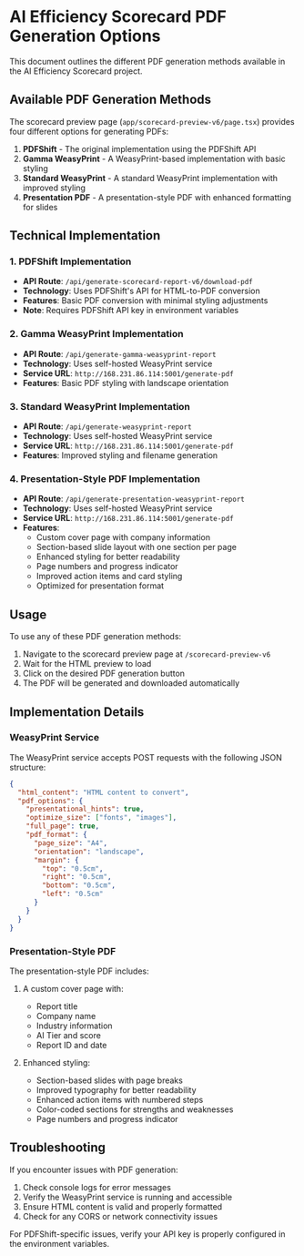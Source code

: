 # AI Efficiency Scorecard PDF Generation Options

This document outlines the different PDF generation methods available in the AI Efficiency Scorecard project.

## Available PDF Generation Methods

The scorecard preview page (`app/scorecard-preview-v6/page.tsx`) provides four different options for generating PDFs:

1. **PDFShift** - The original implementation using the PDFShift API
2. **Gamma WeasyPrint** - A WeasyPrint-based implementation with basic styling
3. **Standard WeasyPrint** - A standard WeasyPrint implementation with improved styling
4. **Presentation PDF** - A presentation-style PDF with enhanced formatting for slides

## Technical Implementation

### 1. PDFShift Implementation

- **API Route**: `/api/generate-scorecard-report-v6/download-pdf`
- **Technology**: Uses PDFShift's API for HTML-to-PDF conversion
- **Features**: Basic PDF conversion with minimal styling adjustments
- **Note**: Requires PDFShift API key in environment variables

### 2. Gamma WeasyPrint Implementation

- **API Route**: `/api/generate-gamma-weasyprint-report`
- **Technology**: Uses self-hosted WeasyPrint service
- **Service URL**: `http://168.231.86.114:5001/generate-pdf`
- **Features**: Basic PDF styling with landscape orientation

### 3. Standard WeasyPrint Implementation

- **API Route**: `/api/generate-weasyprint-report`
- **Technology**: Uses self-hosted WeasyPrint service
- **Service URL**: `http://168.231.86.114:5001/generate-pdf`
- **Features**: Improved styling and filename generation

### 4. Presentation-Style PDF Implementation

- **API Route**: `/api/generate-presentation-weasyprint-report`
- **Technology**: Uses self-hosted WeasyPrint service
- **Service URL**: `http://168.231.86.114:5001/generate-pdf`
- **Features**:
  - Custom cover page with company information
  - Section-based slide layout with one section per page
  - Enhanced styling for better readability
  - Page numbers and progress indicator
  - Improved action items and card styling
  - Optimized for presentation format

## Usage

To use any of these PDF generation methods:

1. Navigate to the scorecard preview page at `/scorecard-preview-v6`
2. Wait for the HTML preview to load
3. Click on the desired PDF generation button
4. The PDF will be generated and downloaded automatically

## Implementation Details

### WeasyPrint Service

The WeasyPrint service accepts POST requests with the following JSON structure:

```json
{
  "html_content": "HTML content to convert",
  "pdf_options": {
    "presentational_hints": true,
    "optimize_size": ["fonts", "images"],
    "full_page": true,
    "pdf_format": {
      "page_size": "A4",
      "orientation": "landscape",
      "margin": {
        "top": "0.5cm",
        "right": "0.5cm",
        "bottom": "0.5cm",
        "left": "0.5cm"
      }
    }
  }
}
```

### Presentation-Style PDF

The presentation-style PDF includes:

1. A custom cover page with:
   - Report title
   - Company name
   - Industry information
   - AI Tier and score
   - Report ID and date

2. Enhanced styling:
   - Section-based slides with page breaks
   - Improved typography for better readability
   - Enhanced action items with numbered steps
   - Color-coded sections for strengths and weaknesses
   - Page numbers and progress indicator

## Troubleshooting

If you encounter issues with PDF generation:

1. Check console logs for error messages
2. Verify the WeasyPrint service is running and accessible
3. Ensure HTML content is valid and properly formatted
4. Check for any CORS or network connectivity issues

For PDFShift-specific issues, verify your API key is properly configured in the environment variables. 